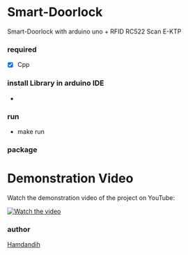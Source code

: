 # Smart-Doorlock
Smart-Doorlock with arduino uno + RFID RC522 Scan E-KTP

<!-- ## basestation-RSCUAD
> base for communication Robot RSCUAD soccer mode. <br>
> we decided to migrate to GO-lang for efficiency. if you still decide you want to use nodejs please checkout V1.0.1 -->


### required
- [x] Cpp

### install Library in arduino IDE
- 

### run
- make run 


### package
<!-- - code 
        
            robot+","+tilt.str()
				+","+pan.str()+","+gyro.str()
				+","+ball.str()+","+count.str()
				+","+limit.str()+","+times.str()
				+","+result_checksum; -->

# Demonstration Video

Watch the demonstration video of the project on YouTube:

[![Watch the video](https://img.youtube.com/vi/YOUR_VIDEO_ID/0.jpg)](https://youtu.be/w9BNRxjkJf8?si=Eyza2Osm_BuVPLGG)

### author
 <a href="https://dansecret.github.io/ " target="_blank">Hamdandih</a>
